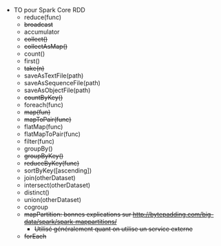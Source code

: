 * TO pour Spark Core RDD
  * reduce(func)
  * ~~broadcast~~
  * accumulator
  * ~~collect()~~
  * ~~collectAsMap()~~
  * count()
  * first()
  * ~~take(n)~~
  * saveAsTextFile(path)
  * saveAsSequenceFile(path)
  * saveAsObjectFile(path) 
  * ~~countByKey()~~
  * foreach(func)
  * ~~map(fun)~~
  * ~~mapToPair(func)~~
  * flatMap(func)
  * flatMapToPair(func)
  * filter(func)
  * groupBy()
  * ~~groupByKey()~~
  * ~~reduceByKey(func)~~
  * sortByKey([ascending])
  * join(otherDataset)
  * intersect(otherDataset)
  * distinct()
  * union(otherDataset)
  * cogroup
  * ~~mapPartition: bonnes explications sur http://bytepadding.com/big-data/spark/spark-mappartitions/~~
     * ~~Utilisé généralement quant on utilise un service externe~~
  * ~~forEach~~
